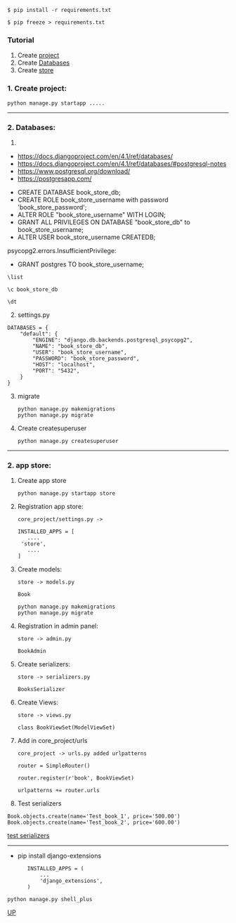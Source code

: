 ~~~shell
$ pip install -r requirements.txt
~~~
~~~shell
$ pip freeze > requirements.txt
~~~

<a name="top"></a>
### Tutorial
1. Create <a href="#project">project</a>
2. Create <a href="#Databases">Databases</a>
3. Create <a href="#store">store</a>







### 1. Create project: <a name="project"></a>
   ```
   python manage.py startapp .....
   ```
---


### 2. Databases: <a name="Databases"></a>

1.

* https://docs.djangoproject.com/en/4.1/ref/databases/
* https://docs.djangoproject.com/en/4.1/ref/databases/#postgresql-notes
* https://www.postgresql.org/download/
* https://postgresapp.com/

- CREATE DATABASE book_store_db;
- CREATE ROLE book_store_username with password 'book_store_password';
- ALTER ROLE "book_store_username" WITH LOGIN;
- GRANT ALL PRIVILEGES ON DATABASE "book_store_db" to book_store_username;
- ALTER USER book_store_username CREATEDB;

psycopg2.errors.InsufficientPrivilege:
- GRANT postgres TO book_store_username;

```shell
\list

\c book_store_db

\dt

```

2. settings.py

```
DATABASES = {
    "default": {
        "ENGINE": "django.db.backends.postgresql_psycopg2",
        "NAME": "book_store_db",
        "USER": "book_store_username",
        "PASSWORD": "book_store_password",
        "HOST": "localhost",
        "PORT": "5432",
    }
}
```

3. migrate
   ```
   python manage.py makemigrations
   python manage.py migrate
   ```
   
4. Create createsuperuser
   ```
   python manage.py createsuperuser
   ```

---




### 2. app store: <a name="store"></a>

1. Create app store
   ```
   python manage.py startapp store
   ```

2. Registration  app store:
   ```
   core_project/settings.py -> 
   
   INSTALLED_APPS = [
      ....
    'store',
      ....
   ]
   ```

3. Create models:
   ```
   store -> models.py
   
   Book
   ```
   ```
   python manage.py makemigrations
   python manage.py migrate
   ``` 


4. Registration in admin panel:
   ```
   store -> admin.py
   
   BookAdmin
   ```

5. Create serializers:
   ```
   store -> serializers.py
   
   BooksSerializer
   ```

6. Create Views:
   ```
   store -> views.py 
   
   class BookViewSet(ModelViewSet)
   ```

7. Add in core_project/urls
   ```
   core_project -> urls.py added urlpatterns
   
   router = SimpleRouter()

   router.register(r'book', BookViewSet)

   urlpatterns += router.urls
   ```


8. Test serializers
```
Book.objects.create(name='Test_book_1', price='500.00')
Book.objects.create(name='Test_book_2', price='600.00')
```

[test serializers](http://127.0.0.1:8000/book/?format=json)















---

* pip install django-extensions
   ```
      INSTALLED_APPS = (
          ...
          'django_extensions',
      )
   ```
  
```
python manage.py shell_plus
```


























































<a href="#top">UP</a>